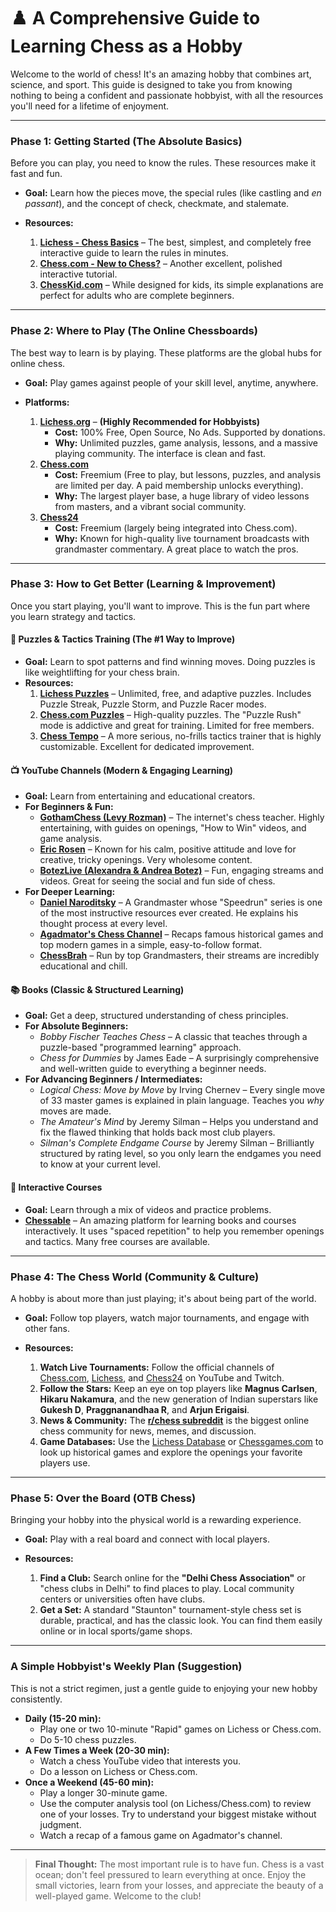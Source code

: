 # ♟️ A Comprehensive Guide to Learning Chess as a Hobby

Welcome to the world of chess! It's an amazing hobby that combines art, science, and sport. This guide is designed to take you from knowing nothing to being a confident and passionate hobbyist, with all the resources you'll need for a lifetime of enjoyment.

---

### **Phase 1: Getting Started (The Absolute Basics)**

Before you can play, you need to know the rules. These resources make it fast and fun.

* **Goal:** Learn how the pieces move, the special rules (like castling and *en passant*), and the concept of check, checkmate, and stalemate.

* **Resources:**
    1.  [**Lichess - Chess Basics**](https://lichess.org/learn#/) – The best, simplest, and completely free interactive guide to learn the rules in minutes.
    2.  [**Chess.com - New to Chess?**](https://www.chess.com/learn-how-to-play-chess) – Another excellent, polished interactive tutorial.
    3.  [**ChessKid.com**](https://www.chesskid.com/) – While designed for kids, its simple explanations are perfect for adults who are complete beginners.

---

### **Phase 2: Where to Play (The Online Chessboards)**

The best way to learn is by playing. These platforms are the global hubs for online chess.

* **Goal:** Play games against people of your skill level, anytime, anywhere.

* **Platforms:**
    1.  [**Lichess.org**](https://lichess.org/) – **(Highly Recommended for Hobbyists)**
        * **Cost:** 100% Free, Open Source, No Ads. Supported by donations.
        * **Why:** Unlimited puzzles, game analysis, lessons, and a massive playing community. The interface is clean and fast.
    2.  [**Chess.com**](https://www.chess.com/)
        * **Cost:** Freemium (Free to play, but lessons, puzzles, and analysis are limited per day. A paid membership unlocks everything).
        * **Why:** The largest player base, a huge library of video lessons from masters, and a vibrant social community.
    3.  [**Chess24**](https://chess24.com/)
        * **Cost:** Freemium (largely being integrated into Chess.com).
        * **Why:** Known for high-quality live tournament broadcasts with grandmaster commentary. A great place to watch the pros.

---

### **Phase 3: How to Get Better (Learning & Improvement)**

Once you start playing, you'll want to improve. This is the fun part where you learn strategy and tactics.

#### **🧠 Puzzles & Tactics Training (The #1 Way to Improve)**
* **Goal:** Learn to spot patterns and find winning moves. Doing puzzles is like weightlifting for your chess brain.
* **Resources:**
    1.  [**Lichess Puzzles**](https://lichess.org/training) – Unlimited, free, and adaptive puzzles. Includes Puzzle Streak, Puzzle Storm, and Puzzle Racer modes.
    2.  [**Chess.com Puzzles**](https://www.chess.com/puzzles) – High-quality puzzles. The "Puzzle Rush" mode is addictive and great for training. Limited for free members.
    3.  [**Chess Tempo**](https://chesstempo.com/) – A more serious, no-frills tactics trainer that is highly customizable. Excellent for dedicated improvement.

#### **📺 YouTube Channels (Modern & Engaging Learning)**
* **Goal:** Learn from entertaining and educational creators.
* **For Beginners & Fun:**
    * [**GothamChess (Levy Rozman)**](https://www.youtube.com/c/GothamChess) – The internet's chess teacher. Highly entertaining, with guides on openings, "How to Win" videos, and game analysis.
    * [**Eric Rosen**](https://www.youtube.com/user/RosenChess) – Known for his calm, positive attitude and love for creative, tricky openings. Very wholesome content.
    * [**BotezLive (Alexandra & Andrea Botez)**](https://www.youtube.com/c/BotezLive) – Fun, engaging streams and videos. Great for seeing the social and fun side of chess.
* **For Deeper Learning:**
    * [**Daniel Naroditsky**](https://www.youtube.com/c/DanielNaroditsky) – A Grandmaster whose "Speedrun" series is one of the most instructive resources ever created. He explains his thought process at every level.
    * [**Agadmator's Chess Channel**](https://www.youtube.com/c/AGADMATOR) – Recaps famous historical games and top modern games in a simple, easy-to-follow format.
    * [**ChessBrah**](https://www.youtube.com/c/ChessBrah) – Run by top Grandmasters, their streams are incredibly educational and chill.

#### **📚 Books (Classic & Structured Learning)**
* **Goal:** Get a deep, structured understanding of chess principles.
* **For Absolute Beginners:**
    * *Bobby Fischer Teaches Chess* – A classic that teaches through a puzzle-based "programmed learning" approach.
    * *Chess for Dummies* by James Eade – A surprisingly comprehensive and well-written guide to everything a beginner needs.
* **For Advancing Beginners / Intermediates:**
    * *Logical Chess: Move by Move* by Irving Chernev – Every single move of 33 master games is explained in plain language. Teaches you *why* moves are made.
    * *The Amateur's Mind* by Jeremy Silman – Helps you understand and fix the flawed thinking that holds back most club players.
    * *Silman's Complete Endgame Course* by Jeremy Silman – Brilliantly structured by rating level, so you only learn the endgames you need to know at your current level.

#### **🧩 Interactive Courses**
* **Goal:** Learn through a mix of videos and practice problems.
* [**Chessable**](https://www.chessable.com/) – An amazing platform for learning books and courses interactively. It uses "spaced repetition" to help you remember openings and tactics. Many free courses are available.

---

### **Phase 4: The Chess World (Community & Culture)**

A hobby is about more than just playing; it's about being part of the world.

* **Goal:** Follow top players, watch major tournaments, and engage with other fans.

* **Resources:**
    1.  **Watch Live Tournaments:** Follow the official channels of [Chess.com](https://www.youtube.com/c/chess), [Lichess](https://www.youtube.com/c/lichessdotorg), and [Chess24](https://www.youtube.com/c/chess24) on YouTube and Twitch.
    2.  **Follow the Stars:** Keep an eye on top players like **Magnus Carlsen**, **Hikaru Nakamura**, and the new generation of Indian superstars like **Gukesh D**, **Praggnanandhaa R**, and **Arjun Erigaisi**.
    3.  **News & Community:** The [**r/chess subreddit**](https://www.reddit.com/r/chess/) is the biggest online chess community for news, memes, and discussion.
    4.  **Game Databases:** Use the [Lichess Database](https://lichess.org/database) or [Chessgames.com](https://www.chessgames.com/) to look up historical games and explore the openings your favorite players use.

---

### **Phase 5: Over the Board (OTB Chess)**

Bringing your hobby into the physical world is a rewarding experience.

* **Goal:** Play with a real board and connect with local players.

* **Resources:**
    1.  **Find a Club:** Search online for the **"Delhi Chess Association"** or "chess clubs in Delhi" to find places to play. Local community centers or universities often have clubs.
    2.  **Get a Set:** A standard "Staunton" tournament-style chess set is durable, practical, and has the classic look. You can find them easily online or in local sports/game shops.

---

### **A Simple Hobbyist's Weekly Plan (Suggestion)**

This is not a strict regimen, just a gentle guide to enjoying your new hobby consistently.

* **Daily (15-20 min):**
    * Play one or two 10-minute "Rapid" games on Lichess or Chess.com.
    * Do 5-10 chess puzzles.
* **A Few Times a Week (20-30 min):**
    * Watch a chess YouTube video that interests you.
    * Do a lesson on Lichess or Chess.com.
* **Once a Weekend (45-60 min):**
    * Play a longer 30-minute game.
    * Use the computer analysis tool (on Lichess/Chess.com) to review one of your losses. Try to understand your biggest mistake without judgment.
    * Watch a recap of a famous game on Agadmator's channel.

---

> **Final Thought:** The most important rule is to have fun. Chess is a vast ocean; don't feel pressured to learn everything at once. Enjoy the small victories, learn from your losses, and appreciate the beauty of a well-played game. Welcome to the club!
